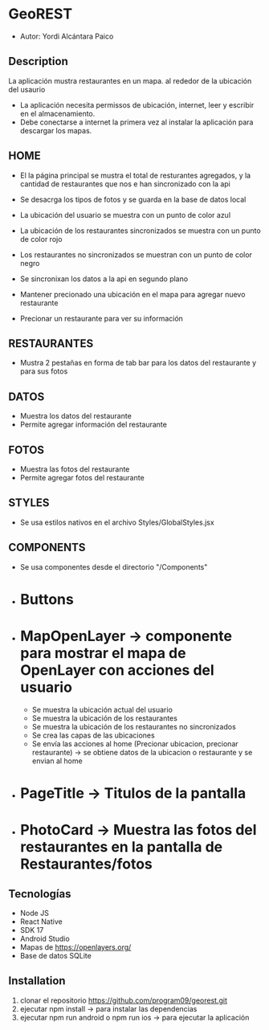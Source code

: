 # GeoREST
- Autor: Yordi Alcántara Paico

## Description

La aplicación mustra restaurantes en un mapa. al rededor de la ubicación del usaurio
- La aplicación necesita permissos de ubicación, internet, leer y escribir en el almacenamiento.
- Debe conectarse a internet la primera vez al instalar la aplicación para descargar los mapas.

## HOME
- El la página principal se mustra el total de resturantes agregados, y la cantidad de restaurantes que nos e han sincronizado con la api
- Se desacrga los tipos de fotos y se guarda en la base de datos local
- La ubicación del usuario se muestra con un punto de color azul
- La ubicación de los restaurantes sincronizados se muestra con un punto de color rojo
- Los restaurantes no sincronizados se muestran con un punto de color negro

- Se sincronixan los datos a la api en segundo plano

- Mantener precionado una ubicación en el mapa para agregar nuevo restaurante
- Precionar un restaurante para ver su información


## RESTAURANTES
- Mustra 2 pestañas en forma de tab bar para los datos del restaurante y para sus fotos
## DATOS
- Muestra los datos del restaurante
- Permite agregar información del restaurante
## FOTOS
- Muestra las fotos del restaurante
- Permite agregar fotos del restaurante

## STYLES
- Se usa estilos nativos en el archivo Styles/GlobalStyles.jsx

## COMPONENTS
- Se usa componentes desde el directorio "/Components"
- # Buttons
- # MapOpenLayer -> componente para mostrar el mapa de OpenLayer con acciones del usuario
    - Se muestra la ubicación actual del usuario
    - Se muestra la ubicación de los restaurantes
    - Se muestra la ubicación de los restaurantes no sincronizados
    - Se crea las capas de las ubicaciones
    - Se envía las acciones al home (Precionar ubicacion, precionar restaurante) -> se obtiene datos de la ubicacion o restaurante y se envian al home

- # PageTitle -> Titulos de la pantalla
- # PhotoCard -> Muestra las fotos del restaurantes en la pantalla de Restaurantes/fotos

## Tecnologías
- Node JS
- React Native
- SDK 17
- Android Studio
- Mapas de https://openlayers.org/
- Base de datos SQLite

## Installation

1. clonar el repositorio  https://github.com/program09/georest.git
2. ejecutar npm install -> para instalar las dependencias
3. ejecutar npm run android o npm run ios -> para ejecutar la aplicación




